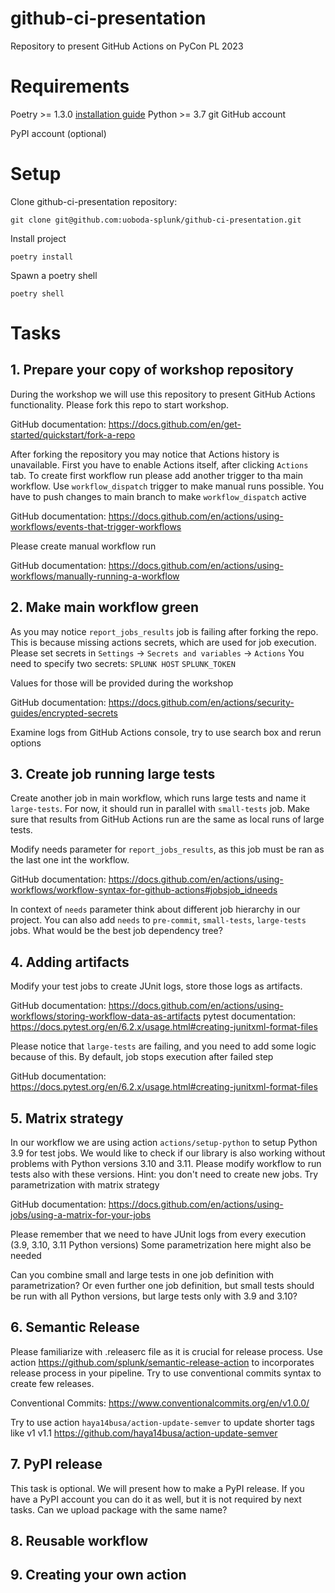 # github-ci-presentation
Repository to present GitHub Actions on PyCon PL 2023

# Requirements
Poetry >= 1.3.0 [installation guide](https://python-poetry.org/docs/#installing-with-the-official-installer)
Python >= 3.7
git
GitHub account

PyPI account (optional)

# Setup
Clone github-ci-presentation repository:
```
git clone git@github.com:uoboda-splunk/github-ci-presentation.git
```
Install project
```
poetry install
```
Spawn a poetry shell
```
poetry shell
```

# Tasks

## 1. Prepare your copy of workshop repository
During the workshop we will use this repository to present GitHub Actions functionality. Please fork this repo to start workshop.

GitHub documentation: https://docs.github.com/en/get-started/quickstart/fork-a-repo

After forking the repository you may notice that Actions history is unavailable. First you have to enable Actions itself, after clicking
`Actions` tab. To create first workflow run please add another trigger to tha main workflow. Use `workflow_dispatch` trigger to make manual runs possible.
You have to push changes to main branch to make `workflow_dispatch` active

GitHub documentation: https://docs.github.com/en/actions/using-workflows/events-that-trigger-workflows

Please create manual workflow run

GitHub documentation: https://docs.github.com/en/actions/using-workflows/manually-running-a-workflow

## 2. Make main workflow green
As you may notice `report_jobs_results` job is failing after forking the repo. This is because missing actions secrets,
which are used for job execution. Please set secrets in `Settings` -> `Secrets and variables` -> `Actions` You need to specify two secrets:
`SPLUNK HOST`
`SPLUNK_TOKEN`

Values for those will be provided during the workshop

GitHub documentation: https://docs.github.com/en/actions/security-guides/encrypted-secrets

Examine logs from GitHub Actions console, try to use search box and rerun options

## 3. Create job running large tests
Create another job in main workflow, which runs large tests and name it `large-tests`. For now, it should run in parallel with
`small-tests` job. Make sure that results from GitHub Actions run are the same as local runs of large tests.

Modify needs parameter for `report_jobs_results`, as this job must be ran as the last one int the workflow.

GitHub documentation: https://docs.github.com/en/actions/using-workflows/workflow-syntax-for-github-actions#jobsjob_idneeds

In context of `needs` parameter think about different job hierarchy in our project. You can also add `needs` to `pre-commit`, `small-tests`, `large-tests` jobs. What would be the best job dependency tree?

## 4. Adding artifacts
Modify your test jobs to create JUnit logs, store those logs as artifacts.

GitHub documentation: https://docs.github.com/en/actions/using-workflows/storing-workflow-data-as-artifacts
pytest documentation: https://docs.pytest.org/en/6.2.x/usage.html#creating-junitxml-format-files

Please notice that `large-tests` are failing, and you need to add some logic because of this. By default, job stops execution after failed step

GitHub documentation: https://docs.pytest.org/en/6.2.x/usage.html#creating-junitxml-format-files

## 5. Matrix strategy
In our workflow we are using action `actions/setup-python` to setup Python 3.9 for test jobs. We would like to check if our library is also
working without problems with Python versions 3.10 and 3.11. Please modify workflow to run tests also with these versions.
Hint: you don't need to create new jobs. Try parametrization with matrix strategy

GitHub documentation: https://docs.github.com/en/actions/using-jobs/using-a-matrix-for-your-jobs

Please remember that we need to have JUnit logs from every execution (3.9, 3.10, 3.11 Python versions) Some parametrization here might also be needed

Can you combine small and large tests in one job definition with parametrization? Or even further one job definition, but
small tests should be run with all Python versions, but large tests only with 3.9 and 3.10?

## 6. Semantic Release
Please familiarize with .releaserc file as it is crucial for release process. Use action https://github.com/splunk/semantic-release-action to incorporates release process in your pipeline.
Try to use conventional commits syntax to create few releases.

Conventional Commits: https://www.conventionalcommits.org/en/v1.0.0/

Try to use action `haya14busa/action-update-semver` to update shorter tags like v1 v1.1 https://github.com/haya14busa/action-update-semver

## 7. PyPI release
This task is optional. We will present how to make a PyPI release. If you have a PyPI account you can do it as well, but it is not required by next tasks. Can we upload package with the same name?

## 8. Reusable workflow
## 9. Creating your own action